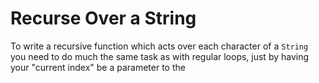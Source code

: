 # Recurse Over a String

To write a recursive function which acts over each character
of a `String` you need to do much the same task as with regular loops,
just by having your "current index" be a parameter to the 